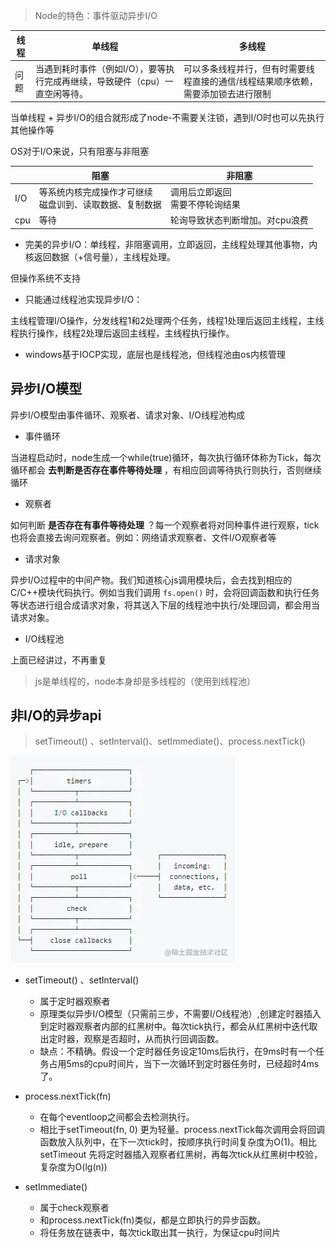 

> Node的特色：事件驱动异步I/O

| 线程            | 单线程                                                       | 多线程                                                       |
| --------------- | ------------------------------------------------------------ | ------------------------------------------------------------ |
| <div>问题</div> | 当遇到耗时事件（例如I/O），要等执行完成再继续，导致硬件（cpu）一直空闲等待。 | 可以多条线程并行，但有时需要线程直接的通信/线程结果顺序依赖，需要添加锁去进行限制 |

当单线程 + 异步I/O的组合就形成了node-不需要关注锁，遇到I/O时也可以先执行其他操作等



OS对于I/O来说，只有阻塞与非阻塞

|      | 阻塞                                                        | 非阻塞                              |
| ---- | ----------------------------------------------------------- | ----------------------------------- |
| I/O  | 等系统内核完成操作才可继续<br/>磁盘训到、读取数据、复制数据 | 调用后立即返回<br/>需要不停轮询结果 |
| cpu  | 等待                                                        | 轮询导致状态判断增加。对cpu浪费     |

- 完美的异步I/O：单线程，非阻塞调用，立即返回，主线程处理其他事物，内核返回数据（+信号量），主线程处理。

但操作系统不支持

- 只能通过线程池实现异步I/O：

主线程管理I/O操作，分发线程1和2处理两个任务，线程1处理后返回主线程，主线程执行操作，线程2处理后返回主线程，主线程执行操作。

- windows基于IOCP实现，底层也是线程池，但线程池由os内核管理

## 异步I/O模型

异步I/O模型由事件循环、观察者、请求对象、I/O线程池构成

- 事件循环

当进程启动时，node生成一个while(true)循环，每次执行循环体称为Tick，每次循环都会 **去判断是否存在事件等待处理** ，有相应回调等待执行则执行，否则继续循环

- 观察者

如何判断 **是否存在有事件等待处理** ？每一个观察者将对同种事件进行观察，tick也将会直接去询问观察者。例如：网络请求观察者、文件I/O观察者等

- 请求对象

异步I/O过程中的中间产物。我们知道核心js调用模块后，会去找到相应的C/C++模块代码执行。例如当我们调用 `fs.open()` 时，会将回调函数和执行任务等状态进行组合成请求对象，将其送入下层的线程池中执行/处理回调，都会用当请求对象。

- I/O线程池

上面已经讲过，不再重复

> js是单线程的，node本身却是多线程的（使用到线程池）



## 非I/O的异步api

> setTimeout() 、setInterval()、setImmediate()、process.nextTick()

![img](https://raw.githubusercontent.com/caifeng123/pictures/master/16f3b451c5239b28%7Etplv-t2oaga2asx-watermark.awebp)

- setTimeout() 、setInterval()
  - 属于定时器观察者
  - 原理类似异步I/O模型（只需前三步，不需要I/O线程池）,创建定时器插入到定时器观察者内部的红黑树中。每次tick执行，都会从红黑树中迭代取出定时器，观察是否超时，从而执行回调函数。
  - 缺点：不精确。假设一个定时器任务设定10ms后执行，在9ms时有一个任务占用5ms的cpu时间片，当下一次循环到定时器任务时，已经超时4ms了。

- process.nextTick(fn)
  - 在每个eventloop之间都会去检测执行。
  - 相比于setTimeout(fn, 0) 更为轻量。process.nextTick每次调用会将回调函数放入队列中，在下一次tick时，按顺序执行时间复杂度为O(1)。相比setTimeout 先将定时器插入观察者红黑树，再每次tick从红黑树中校验，复杂度为O(lg(n))
- setImmediate()
  - 属于check观察者
  - 和process.nextTick(fn)类似，都是立即执行的异步函数。
  - 将任务放在链表中，每次tick取出其一执行，为保证cpu时间片
